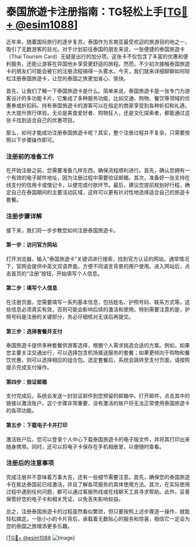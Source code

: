 # 泰国旅遊卡注册指南：TG轻松上手[[TG💪+ @esim1088](https://t.me/s/esim1088)]

近年来，随着国际旅行的逐步复苏，泰国作为东南亚最受欢迎的旅游目的地之一，吸引了无数游客的目光。对于计划前往泰国的朋友来说，一张便捷的泰国旅遊卡（Thai Tourism Card）无疑是出行的加分项。这张卡不仅包含了丰富的优惠和便利服务，还能让游客在异国他乡享受更舒适的旅程。然而，不少初次接触泰国旅遊卡的朋友们可能会被它的注册流程搞得一头雾水。今天，我们就来详细聊聊如何轻松注册泰国旅遊卡，让您的泰国之旅更加省心、愉快。

首先，让我们了解一下泰国旅遊卡是什么。简单来说，泰国旅遊卡是一张专门为游客设计的多功能卡片，它集成了多种服务功能，比如交通、购物、餐饮等领域的优惠券或折扣码。持有泰国旅遊卡的游客可以在指定的商家享受到各种折扣和礼遇，大大提升旅行体验。无论是美食爱好者、购物狂人，还是文化探索者，都能通过这张卡找到适合自己的优惠项目。

那么，如何才能成功注册泰国旅遊卡呢？其实，整个注册过程并不复杂，只需要按照以下步骤操作即可。

### 注册前的准备工作

在开始注册之前，您需要准备几样东西，确保流程顺利进行。首先，确认您拥有一个有效的电子邮件地址，因为注册过程中需要验证邮箱。其次，准备好一张支持在线支付的信用卡或借记卡，以便完成付款环节。最后，建议您提前规划好行程，确定自己在泰国期间的主要活动区域，这样可以更有针对性地选择适合自己的旅遊卡套餐。

### 注册步骤详解

接下来，我们将一步步教您如何注册泰国旅遊卡。

#### 第一步：访问官方网站

打开浏览器，输入“泰国旅遊卡”关键词进行搜索，找到官方认证的网站。通常情况下，官网会提供中英文双语界面，方便不同语言背景的用户使用。进入网站后，点击首页的“注册”按钮，开始填写个人信息。

#### 第二步：填写个人信息

在注册页面，您需要填写一系列基本信息，包括姓名、护照号码、联系方式等。这些信息必须真实有效，否则可能会影响后续的激活和使用。特别需要注意的是，护照号码是注册的关键部分，务必仔细核对无误后再提交。

#### 第三步：选择套餐并支付

泰国旅遊卡提供多种套餐供游客选择，根据个人需求挑选合适的方案。例如，如果您主要关注交通出行，可以选择包含机场接送服务的套餐；如果更倾向于购物和餐饮优惠，则可以选择相应的组合包。选定套餐后，系统会跳转至支付页面，请按照提示完成支付操作。

#### 第四步：验证邮箱

支付完成后，系统会发送一封验证邮件到您预留的邮箱中。打开邮件，点击其中的链接以激活账户。这个步骤非常重要，没有激活的账户将无法正常使用泰国旅遊卡的各项功能。

#### 第五步：下载电子卡并打印

激活账户后，您可以登录个人中心下载泰国旅遊卡的电子版文件，并将其打印出来随身携带。同时，还可以将电子卡保存在手机相册里，以便随时查看。

### 注册后的注意事项

完成注册并不意味着万事大吉，还有一些细节需要注意。首先，确保您的泰国旅遊卡在抵达泰国前已经激活，并且了解各项服务的具体使用方法。其次，在实际使用过程中遇到任何问题，都可以通过客服热线或在线聊天工具寻求帮助。此外，妥善保管好您的电子卡和相关凭证，以免丢失影响权益。

总之，注册泰国旅遊卡的过程虽然看似繁琐，但只要按照上述步骤逐一操作，就能轻松搞定。一张小小的卡片背后，承载着无数贴心的服务和惊喜，相信它一定会为您的泰国之旅增添更多乐趣。

[[TG💪+ @esim1088](https://t.me/s/esim1088) ![Image](https://i.postimg.cc/4NQfJmqS/Snipaste-2025-05-13-00-14-12.png)]